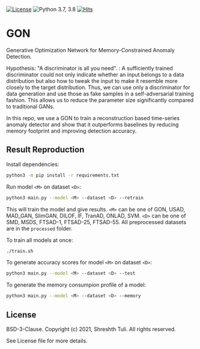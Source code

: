 [![License](https://img.shields.io/badge/License-BSD%203--Clause-red.svg)](https://github.com/imperial-qore/GON/blob/master/LICENSE)
![Python 3.7, 3.8](https://img.shields.io/badge/python-3.7%20%7C%203.8-blue.svg)
[![Hits](https://hits.seeyoufarm.com/api/count/incr/badge.svg?url=https%3A%2F%2Fgithub.com%2Fimperial-qore%2FSAN&count_bg=%23FFC401&title_bg=%23555555&icon=&icon_color=%23E7E7E7&title=hits&edge_flat=false)](https://hits.seeyoufarm.com)

# GON
Generative Optimization Network for Memory-Constrained Anomaly Detection. 

Hypothesis: "A discriminator is all you need". : A sufficiently trained discriminator could not only indicate whether an input belongs to a data distribution but also how to tweak the input to make it resemble more closely to the target distribution. Thus, we can use only a discriminator for data generation and use those as fake samples in a self-adversarial training fashion. This allows us to reduce the parameter size significantly compared to traditional GANs.

In this repo, we use a GON to train a reconstruction based time-series anomaly detector and show that it outperforms baselines by reducing memory footprint and improving detection accuracy.

## Result Reproduction

Install dependencies:
```bash
python3 -m pip install -r requirements.txt
```

Run model `<M>` on dataset `<D>`:
```bash
python3 main.py --model <M> --dataset <D> --retrain
```
This will train the model and give results. `<M>` can be one of GON, USAD, MAD_GAN, SlimGAN, DILOF, IF, TranAD, ONLAD, SVM. `<D>` can be one of SMD, MSDS, FTSAD-1, FTSAD-25, FTSAD-55. All preprocessed datasets are in the `processed` folder.

To train all models at once:
```bash
./train.sh
```

To generate accuracy scores for model `<M>` on dataset `<D>`:
```bash
python3 main.py --model <M> --dataset <D> --test
```

To generate the memory consumpion profile of a model:
```bash
python3 main.py --model <M> --dataset <D> --memory
```

## License

BSD-3-Clause. 
Copyright (c) 2021, Shreshth Tuli.
All rights reserved.

See License file for more details.
